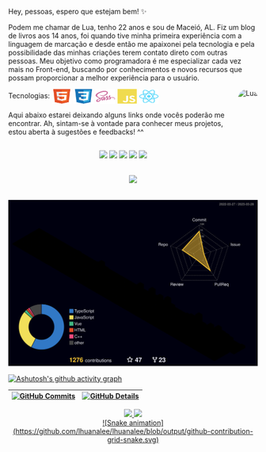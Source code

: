 Hey, pessoas, espero que estejam bem! ✨

Podem me chamar de Lua, tenho 22 anos e sou de Maceió, AL. Fiz um blog de livros aos 14 anos, foi quando tive minha primeira experiência com a linguagem de marcação e desde então me apaixonei pela tecnologia e pela possibilidade das minhas criações terem contato direto com outras pessoas. Meu objetivo como programadora é me especializar cada vez mais no Front-end, buscando por conhecimentos e novos recursos que possam proporcionar a melhor experiência para o usuário.

Tecnologias: 
 <img align="center" alt="HTML" height="30" width="40" src="https://raw.githubusercontent.com/devicons/devicon/master/icons/html5/html5-original.svg">
 <img align="center" alt="CSS" height="30" width="40" src="https://raw.githubusercontent.com/devicons/devicon/master/icons/css3/css3-original.svg">
 <img align="center" alt="Sass" height="30" width="40" src="https://raw.githubusercontent.com/devicons/devicon/master/icons/sass/sass-original.svg">
 <img align="center" alt="JavaScript" height="30" width="40" src="https://raw.githubusercontent.com/devicons/devicon/master/icons/javascript/javascript-plain.svg">
 <img align="center" alt="React" height="30" width="40" src="https://raw.githubusercontent.com/devicons/devicon/master/icons/react/react-original.svg">
 <img align="right" alt="Lua" height="150" style="border-radius:50px;" src="https://pbs.twimg.com/media/E58qSk6X0AEW-lK?format=jpg&name=small">

Aqui abaixo estarei deixando alguns links onde vocês poderão me encontrar. Ah, sintam-se à vontade para conhecer meus projetos, estou aberta à sugestões e feedbacks! ^^ 
<br>
  
</div>
  
  ##
 
<div align="center"> 
 
  <a href="https://discord.gg/hETJNb9caz" target="_blank"><img src="https://img.shields.io/badge/Discord-7289DA?style=for-the-badge&logo=discord&logoColor=white" target="_blank"></a>
  <a href = "mailto:leelhuana@gmail.com"><img src="https://img.shields.io/badge/-Gmail-%23333?style=for-the-badge&logo=gmail&logoColor=white" target="_blank"></a>
   <a href="https://www.instagram.com/devemprogresso/" target="_blank"><img src="https://img.shields.io/badge/-Instagram-%23E4405F?style=for-the-badge&logo=instagram&logoColor=white" target="_blank"></a>
   <a href="https://www.linkedin.com/in/lhuanalee/" target="_blank"><img src="https://img.shields.io/badge/-LinkedIn-%230077B5?style=for-the-badge&logo=linkedin&logoColor=white" target="_blank"></a> 
  <a href="https://www.youtube.com/channel/UCzQnGw2lG34fYiftMl21ksg" target="_blank"><img src="https://img.shields.io/badge/YouTube-FF0000?style=for-the-badge&logo=youtube&logoColor=white" target="_blank"></a>

</div>

<br>

<div align="center" >
 <img src="https://github-profile-trophy.vercel.app/?username=lhuanalee&row=1&column=4&theme=dracula&margin-w=20&margin-h=20"/>
</div>

 <br />

![Status](./profile-3d-contrib/profile-night-rainbow.svg)

  [![Ashutosh's github activity graph](https://github-readme-activity-graph.cyclic.app/graph?username=lhuanalee&bg_color=red&color=bd93f9&line=bd93f9&point=f1f5f9&area=true&hide_border=true)](https://github.com/ashutosh00710/github-readme-activity-graph)

 | [![GitHub Commits](http://github-profile-summary-cards.vercel.app/api/cards/productive-time?username=lhuanalee&theme=dracula&utcOffset=-3)](https://github.com/vn7n24fzkq/github-profile-summary-cards) | [![GitHub Details](http://github-profile-summary-cards.vercel.app/api/cards/profile-details?username=lhuanalee&theme=dracula)](https://github.com/vn7n24fzkq/github-profile-summary-cards) |  
 | ----------- | ----------- |

<div width="100%" max-width="100%" display="block" align="center">
  <a href="https://github.com/lhuanalee">
  <img height="165px" src="https://github-readme-stats.vercel.app/api?username=lhuanalee&show_icons=true&theme=dracula&include_all_commits=true&count_private=true"/>
  <img height="165px" src="https://github-readme-stats.vercel.app/api/top-langs/?username=lhuanalee&layout=compact&langs_count=7&theme=dracula"/>
</div>
 
<div style="display: inline_block">

 
 <div align="center">
 ![Snake animation](https://github.com/lhuanalee/lhuanalee/blob/output/github-contribution-grid-snake.svg)
 </div>

 





